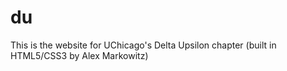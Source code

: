 # du
This is the website for UChicago's Delta Upsilon chapter (built in HTML5/CSS3 by Alex Markowitz)
